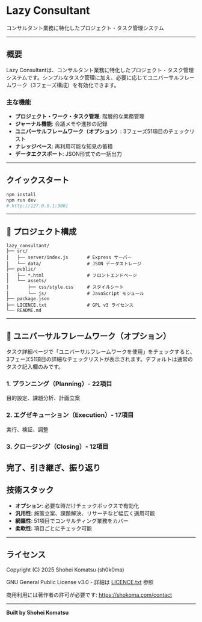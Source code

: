 # Lazy Consultant

コンサルタント業務に特化したプロジェクト・タスク管理システム

---

## 概要


Lazy Consultantは、コンサルタント業務に特化したプロジェクト・タスク管理システムです。シンプルなタスク管理に加え、必要に応じてユニバーサルフレームワーク（3フェーズ構成）を有効化できます。

### 主な機能
- **プロジェクト・ワーク・タスク管理**: 階層的な業務管理
- **ジャーナル機能**: 会議メモや進捗の記録
- **ユニバーサルフレームワーク（オプション）**: 3フェーズ51項目のチェックリスト
- **ナレッジベース**: 再利用可能な知見の蓄積
- **データエクスポート**: JSON形式での一括出力

---

## クイックスタート

```bash
npm install
npm run dev
# http://127.0.0.1:3001
```

---


## 📁 プロジェクト構成

```
lazy_consultant/
├── src/
│   ├── server/index.js       # Express サーバー
│   └── data/                 # JSON データストレージ
├── public/
│   ├── *.html                # フロントエンドページ
│   └── assets/
│       ├── css/style.css     # スタイルシート
│       └── js/               # JavaScript モジュール
├── package.json
├── LICENCE.txt               # GPL v3 ライセンス
└── README.md
```

---

## 🎯 ユニバーサルフレームワーク（オプション）

タスク詳細ページで「ユニバーサルフレームワークを使用」をチェックすると、3フェーズ51項目の詳細なチェックリストが表示されます。デフォルトは通常のタスク記入欄のみです。

### 1. プランニング（Planning）- 22項目
目的設定、課題分析、計画立案

### 2. エグゼキューション（Execution）- 17項目
実行、検証、調整

### 3. クロージング（Closing）- 12項目
完了、引き継ぎ、振り返り
---

## 技術スタック


- **オプション**: 必要な時だけチェックボックスで有効化
- **汎用性**: 施策立案、課題解決、リサーチなど幅広く適用可能
- **網羅性**: 51項目でコンサルティング業務をカバー
- **柔軟性**: 項目ごとにチェック可能


---

## ライセンス

Copyright (C) 2025 Shohei Komatsu (sh0k0ma)

GNU General Public License v3.0 - 詳細は [LICENCE.txt](./LICENCE.txt) 参照

商用利用には著作者の許可が必要です: https://shokoma.com/contact

---

**Built by Shohei Komatsu**

